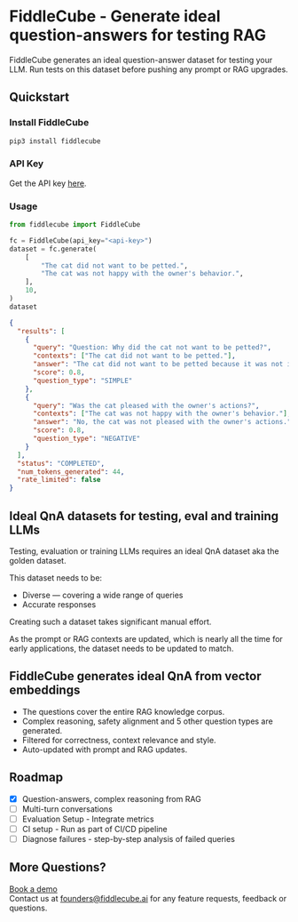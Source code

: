 # FiddleCube - Generate ideal question-answers for testing RAG

FiddleCube generates an ideal question-answer dataset for testing your LLM. Run tests on this dataset before pushing any prompt or RAG upgrades.

## Quickstart

### Install FiddleCube

```bash
pip3 install fiddlecube
```

### API Key

Get the API key [here](https://dashboard.fiddlecube.ai/api-key).

### Usage

```python
from fiddlecube import FiddleCube

fc = FiddleCube(api_key="<api-key>")
dataset = fc.generate(
    [
        "The cat did not want to be petted.",
        "The cat was not happy with the owner's behavior.",
    ],
    10,
)
dataset
```

```json
{
  "results": [
    {
      "query": "Question: Why did the cat not want to be petted?",
      "contexts": ["The cat did not want to be petted."],
      "answer": "The cat did not want to be petted because it was not in the mood for physical affection at that moment.",
      "score": 0.8,
      "question_type": "SIMPLE"
    },
    {
      "query": "Was the cat pleased with the owner's actions?",
      "contexts": ["The cat was not happy with the owner's behavior."],
      "answer": "No, the cat was not pleased with the owner's actions.",
      "score": 0.8,
      "question_type": "NEGATIVE"
    }
  ],
  "status": "COMPLETED",
  "num_tokens_generated": 44,
  "rate_limited": false
}
```

## Ideal QnA datasets for testing, eval and training LLMs

Testing, evaluation or training LLMs requires an ideal QnA dataset aka the golden dataset.

This dataset needs to be:

- Diverse — covering a wide range of queries
- Accurate responses

Creating such a dataset takes significant manual effort.

As the prompt or RAG contexts are updated, which is nearly all the time for early applications, the dataset needs to be updated to match.

## FiddleCube generates ideal QnA from vector embeddings

- The questions cover the entire RAG knowledge corpus.
- Complex reasoning, safety alignment and 5 other question types are generated.
- Filtered for correctness, context relevance and style.
- Auto-updated with prompt and RAG updates.

## Roadmap

- [x] Question-answers, complex reasoning from RAG
- [ ] Multi-turn conversations
- [ ] Evaluation Setup - Integrate metrics
- [ ] CI setup - Run as part of CI/CD pipeline
- [ ] Diagnose failures - step-by-step analysis of failed queries

## More Questions?

[Book a demo](https://cal.com/kaushiks/fc)  
Contact us at [founders@fiddlecube.ai](mailto:founders@fiddlecube.ai) for any feature requests, feedback or questions.

